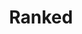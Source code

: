 ---
title: "Ranked"
description: "A summoner has disconnected"
background: "images/bale.gif"
icon: "hand-peace"
---